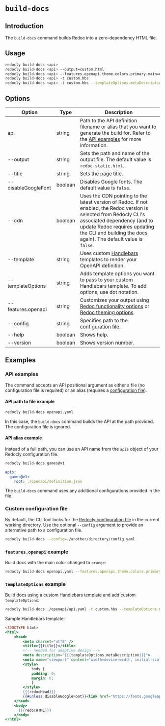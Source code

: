# `build-docs`

## Introduction

The `build-docs` command builds Redoc into a zero-dependency HTML file.

## Usage

```bash
redocly build-docs <api>
redocly build-docs <api> --output=custom.html
redocly build-docs <api> --features.openapi.theme.colors.primary.main=orange
redocly build-docs <api> -t custom.hbs
redocly build-docs <api> -t custom.hbs --templateOptions.metaDescription "Page meta description"
```


## Options

Option | Type | Description
-- | -- | --
api | string | Path to the API definition filename or alias that you want to generate the build for. Refer to the [API examples](#api-examples) for more information.
--output | string | Sets the path and name of the output file. The default value is `redoc-static.html`.
--title | string | Sets the page title.
--disableGoogleFont | boolean | Disables Google fonts. The default value is `false`.
--cdn | boolean | Uses the CDN pointing to the latest version of Redoc. If not enabled, the Redoc version is selected from Redocly CLI's associated dependency (and to update Redoc requires updating the CLI and building the docs again). The default value is `false`.
--template | string | Uses custom [Handlebars](https://handlebarsjs.com/) templates to render your OpenAPI definition.
--templateOptions | string | Adds template options you want to pass to your custom Handlebars template. To add options, use dot notation.
--features.openapi | string | Customizes your output using [Redoc functionality options](https://redocly.com/docs/api-reference-docs/configuration/functionality) or [Redoc theming options](https://redocly.com/docs/api-reference-docs/configuration/theming).
--config | string | Specifies path to the [configuration file](#custom-configuration-file).
--help | boolean | Shows help.
--version | boolean | Shows version number.

## Examples

### API examples

The command accepts an API positional argument as either a file (no configuration file is required) or an alias (requires a [configuration file](#custom-configuration-file)).

#### API path to file example

```bash
redocly build-docs openapi.yaml
```

In this case, the `build-docs` command builds the API at the path provided.
The configuration file is ignored.

#### API alias example

Instead of a full path, you can use an API name from the `apis` object of your Redocly configuration file.

```bash Command
redocly build-docs games@v1
```

```yaml Configuration file
apis:
  games@v1:
    root: ./openapi/definition.json
```

The `build-docs` command uses any additional configurations provided in the file.

### Custom configuration file

By default, the CLI tool looks for the [Redocly configuration file](/docs/cli/configuration/index.mdx) in the current working directory. Use the optional `--config` argument to provide an alternative path to a configuration file.

```bash
redocly build-docs --config=./another/directory/config.yaml
```

### `features.openapi` example

Build docs with the main color changed to `orange`:

```bash
redocly build-docs openapi.yaml --features.openapi.theme.colors.primary.main=orange
```

### `templateOptions` example

Build docs using a custom Handlebars template and add custom `templateOptions`:

```bash
redocly build-docs ./openapi/api.yaml -t custom.hbs --templateOptions.metaDescription "Page meta description"
```

Sample Handlebars template:

```handlebars
<!DOCTYPE html>
<html>
    <head>
        <meta charset="utf8" />
        <title>{{title}}</title>
        <!-- needed for adaptive design -->
        <meta description="{{{templateOptions.metaDescription}}}">
        <meta name="viewport" content="width=device-width, initial-scale=1">
        <style>
            body {
            padding: 0;
            margin: 0;
            }
        </style>
        {{{redocHead}}}
        {{#unless disableGoogleFont}}<link href="https://fonts.googleapis.com/css?family=Montserrat:300,400,700|Roboto:300,400,700" rel="stylesheet">{{/unless}}
    </head>
    <body>
      {{{redocHTML}}}
    </body>
</html>
```
